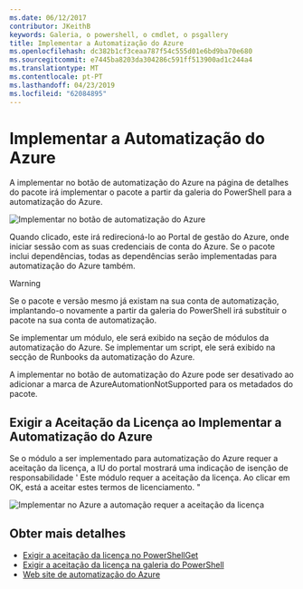 ```yaml
---
ms.date: 06/12/2017
contributor: JKeithB
keywords: Galeria, o powershell, o cmdlet, o psgallery
title: Implementar a Automatização do Azure
ms.openlocfilehash: dc382b1cf3ceaa787f54c555d01e6bd9ba70e680
ms.sourcegitcommit: e7445ba8203da304286c591ff513900ad1c244a4
ms.translationtype: MT
ms.contentlocale: pt-PT
ms.lasthandoff: 04/23/2019
ms.locfileid: "62084895"
---
```

# <a name="deploy-to-azure-automation"></a>Implementar a Automatização do Azure

A implementar no botão de automatização do Azure na página de detalhes do pacote irá implementar o pacote a partir da galeria do PowerShell para a automatização do Azure.

![Implementar no botão de automatização do Azure](../../Images/DeployToAzureAutomationButton.png)

Quando clicado, este irá redirecioná-lo ao Portal de gestão do Azure, onde iniciar sessão com as suas credenciais de conta do Azure.
Se o pacote inclui dependências, todas as dependências serão implementadas para automatização do Azure também.

> [!WARNING]
> Se o pacote e versão mesmo já existam na sua conta de automatização, implantando-o novamente a partir da galeria do PowerShell irá substituir o pacote na sua conta de automatização.

Se implementar um módulo, ele será exibido na seção de módulos da automatização do Azure.  Se implementar um script, ele será exibido na secção de Runbooks da automatização do Azure.

A implementar no botão de automatização do Azure pode ser desativado ao adicionar a marca de AzureAutomationNotSupported para os metadados do pacote.

## <a name="require-license-acceptance-on-deploy-to-azure-automation"></a>Exigir a Aceitação da Licença ao Implementar a Automatização do Azure

Se o módulo a ser implementado para automatização do Azure requer a aceitação da licença, a IU do portal mostrará uma indicação de isenção de responsabilidade ' Este módulo requer a aceitação da licença. Ao clicar em OK, está a aceitar estes termos de licenciamento. "

![Implementar no Azure a automação requer a aceitação da licença](../../Images/DeployToAzureAutomationRequireLicenseAcceptanceDisclaimer.png)

## <a name="more-details"></a>Obter mais detalhes

- [Exigir a aceitação da licença no PowerShellGet](../../concepts/module-license-acceptance.md)
- [Exigir a aceitação da licença na galeria do PowerShell](packages-that-require-license-acceptance.md)
- [Web site de automatização do Azure](http://azure.microsoft.com/services/automation/)
